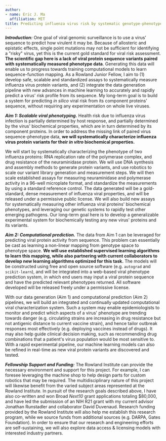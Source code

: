 ```yaml
---
author:
- name: Eric J. Ma
  affiliation: MIT
title: Predicting influenza virus risk by systematic genotype-phenotype mapping
---
```


***Introduction:*** One goal of viral genomic surveillance is to use a virus’ sequence to predict how virulent  it may be. Because of allosteric and epistatic effects, single point mutations may not be sufficient for identifying a "risky" virus, yet this is the current gold standard for viral risk assessment. **The scientific gap here is a lack of viral protein sequence variants paired with systematically measured phenotype data**. Generating this data will enable us to progress towards training computational models to learn sequence-function mapping. As a Rowland Junior Fellow, I aim to (1) develop safe, scalable and standardized assays to systematically measure influenza virus protein variants, and (2) integrate the data generation pipeline with new advances in machine learning to accurately and rapidly predict a virus' risk profile from its sequence. <!--JR: I see number 2 as the real big thing. I wonder if there’s a better way to pose this as that as the focus and then using virus as an example of what could be done with any viral that you could accomplish #1 with. --><!--EM: Tricky part is that RJFs are meant to be experimentalists. Let me think about this... --> My long-term goal is to build a system for predicting *in silico* viral risk from its component proteins’ sequence, without requiring any experimentation on whole live viruses.

***Aim 1: Scalable viral phenotyping.*** Health risk due to influenza virus infection is partially determined by host response, and partially determined by the virus' biochemical properties, which are in turn determined by its component proteins. In order to address the missing link of paired virus sequence-phenotype data, **we will systematically characterize influenza virus protein variants for their *in vitro* biochemical properties.**

We will start by systematically characterizing the phenotype of two influenza proteins: RNA replication rate of the polymerase complex, and drug resistance of the neuraminidase protein. We will use DNA synthesis and assembly methods to generate protein variants, and use robotics to scale our variant library generation and measurement steps. We will then scale established assays for measuring neuraminidase and polymerase activity in a 96-well microplate format, and standardize the measurements by using a standard reference control. The data generated will be a gold-standard, dense measurement of influenza viral properties, and will be released under a permissive public license. We will also build new assays for systematically measuring other influenza viral proteins' biochemical phenotypes, and leveraging our genetic systems to rapidly test other emerging pathogens. Our long-term goal here is to develop a generalizable experimental system for biochemically testing any new virus' proteins and its variants.

***Aim 2: Computational prediction.*** The data from Aim 1 can be leveraged for predicting viral protein activity from sequence. This problem can essentially be cast as learning a non-linear mapping from genotype space to phenotype space. **We will use established supervised learning algorithms to learn this mapping, while also partnering with current collaborators to develop new learning algorithms optimized for this task.** The models will be constructed using free and open source software (e.g. `autograd` and `scikit-learn`), and will be integrated into a web-based viral phenotype prediction system, in which end users may input a viral protein sequence and have the predicted relevant phenotypes returned. All software developed will be released freely under a permissive license.

With our data generation (Aim 1) and computational prediction (Aim 2) pipelines, we will build an integrated and continually updated computational viral characterization system. Such a system may enable epidemiologists to monitor and predict which aspects of a virus' phenotype are trending towards danger (e.g. circulating strains are increasing in drug resistance but not antigenic distance to current vaccine strain), and hence tailor outbreak responses most effectively (e.g. deploying vaccines instead of drugs). It may also help guide clinical decision making, such as recommending drug combinations that a patient's virus population would be most sensitive to. With a rapid experimental pipeline, our machine learning models can also be refined in real-time as new viral protein variants are discovered and tested.

***Fellowship Support and Funding:*** The Rowland Institute can provide the necessary environment and support for this project. For example, I can foresee leveraging the machine shop to help design parts for custom robotics that may be required. The multidisciplinary nature of this project will likewise benefit from the varied subject areas represented at the Rowland Institute. In pursuit of the research goals described above, I have also co-written and won Broad *Next10* grant applications totaling $80,000, and have led the submission of an NIH R21 grant with my current advisor Jonathan Runstadler and collaborator David Duvenaud. Research funding provided by the Rowland Institute will also help me establish this research program, while we source funds from additional sources (e.g. DARPA, Gates Foundation). In order to ensure that our research and engineering efforts are self-sustaining, we will also explore data access & licensing models with interested industry partners.
